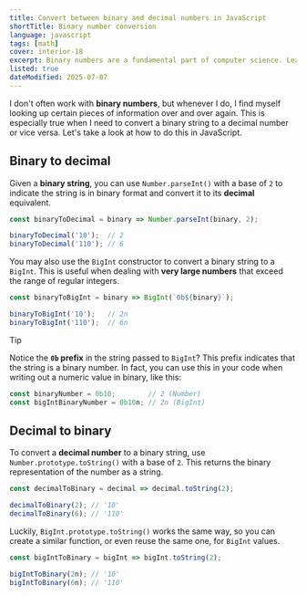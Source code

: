 ```yaml
---
title: Convert between binary and decimal numbers in JavaScript
shortTitle: Binary number conversion
language: javascript
tags: [math]
cover: interior-18
excerpt: Binary numbers are a fundamental part of computer science. Learn how to convert between binary and decimal numbers in JavaScript.
listed: true
dateModified: 2025-07-07
---
```


I don't often work with **binary numbers**, but whenever I do, I find myself looking up certain pieces of information over and over again. This is especially true when I need to convert a binary string to a decimal number or vice versa. Let's take a look at how to do this in JavaScript.

## Binary to decimal

Given a **binary string**, you can use `Number.parseInt()` with a base of `2` to indicate the string is in binary format and convert it to its **decimal** equivalent.

```js
const binaryToDecimal = binary => Number.parseInt(binary, 2);

binaryToDecimal('10');  // 2
binaryToDecimal('110'); // 6
```

You may also use the `BigInt` constructor to convert a binary string to a `BigInt`. This is useful when dealing with **very large numbers** that exceed the range of regular integers.

```js
const binaryToBigInt = binary => BigInt(`0b${binary}`);

binaryToBigInt('10');   // 2n
binaryToBigInt('110');  // 6n
```

> [!TIP]
>
> Notice the **`0b` prefix** in the string passed to `BigInt`? This prefix indicates that the string is a binary number. In fact, you can use this in your code when writing out a numeric value in binary, like this:
>
> ```js
> const binaryNumber = 0b10;        // 2 (Number)
> const bigIntBinaryNumber = 0b10n; // 2n (BigInt)
> ```

## Decimal to binary

To convert a **decimal number** to a binary string, use `Number.prototype.toString()` with a base of `2`. This returns the binary representation of the number as a string.

```js
const decimalToBinary = decimal => decimal.toString(2);

decimalToBinary(2); // '10'
decimalToBinary(6); // '110'
```

Luckily, `BigInt.prototype.toString()` works the same way, so you can create a similar function, or even reuse the same one, for `BigInt` values.

```js
const bigIntToBinary = bigInt => bigInt.toString(2);

bigIntToBinary(2n); // '10'
bigIntToBinary(6n); // '110'
```
